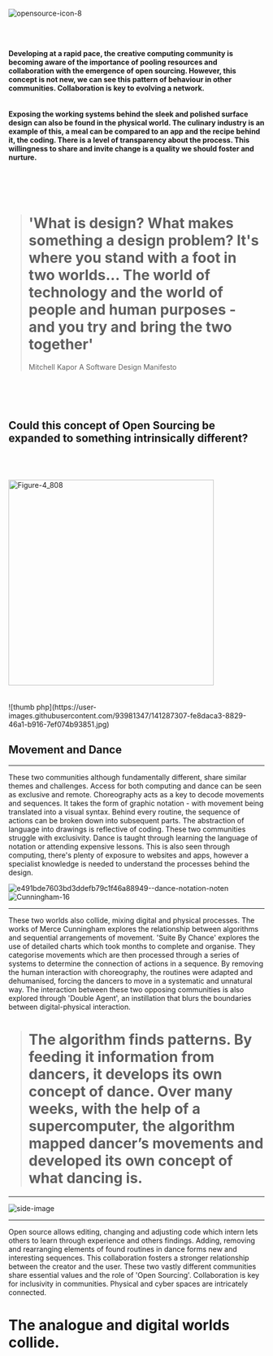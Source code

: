 
<br />
<br />
<br />



![opensource-icon-8](https://user-images.githubusercontent.com/93981347/141286678-dade3c45-e882-4bb2-a510-0395bd0e9ea0.png)

<br />
<br />


**Developing at a rapid pace, the creative computing community is becoming aware of the importance of pooling resources and collaboration with the emergence of open sourcing. However, this concept is not new, we can see this pattern of behaviour in other communities. Collaboration is key to evolving a network.
<br />
<br />
<br /> Exposing the working systems behind the sleek and polished surface design can also be found in the physical world. The culinary industry is an example of this, a meal can be compared to an app and the recipe behind it, the coding. There is a level of transparency about the process. This willingness to share and invite change is a quality we should foster and nurture.**

<br />
<br />
<br />

> # 'What is design? What makes something a design problem? It's where you stand with a foot in two worlds... The world of technology and the world of people and human purposes - and you try and bring the two together' 
> Mitchell Kapor  A Software Design Manifesto




<br />
<br />
<br />

## Could this concept of Open Sourcing be expanded to something intrinsically different?

<br />
<br />
<br />

<img width="404" alt="Figure-4_808" src="https://user-images.githubusercontent.com/93981347/141178904-a83fe8b9-88ac-4a84-a066-a1dee49d0c12.png">
<br />
<br />
<br />
![thumb php](https://user-images.githubusercontent.com/93981347/141287307-fe8daca3-8829-46a1-b916-7ef074b93851.jpg)

## Movement and Dance
-----------

These two communities although fundamentally different, share similar themes and challenges. Access for both computing and dance can be seen as exclusive and remote. Choreography acts as a key to decode movements and sequences. It takes the form of graphic notation - with movement being translated into a visual syntax. Behind every routine, the sequence of actions can be broken down into subsequent parts. The abstraction of language into drawings is reflective of coding. These two communities struggle with exclusivity. Dance is taught through learning the language of notation or attending expensive lessons. This is also seen through computing, there's plenty of exposure to websites and apps, however a specialist knowledge is needed to understand the processes behind the design.

![e491bde7603bd3ddefb79c1f46a88949--dance-notation-noten](https://user-images.githubusercontent.com/93981347/140969190-3258f7e9-64c9-4397-809c-f495a250bdff.jpg)
![Cunningham-16](https://user-images.githubusercontent.com/93981347/141287106-34474086-70a1-4308-9051-1de8db91557a.jpg)


>

---------------------------------------------------------------------------------------------

These two worlds also collide, mixing digital and physical processes. The works of Merce Cunningham explores the relationship between algorithms and sequential arrangements of movement. 'Suite By Chance' explores the use of detailed charts which took months to complete and organise. They categorise movements which are then processed through a series of systems to determine the connection of actions in a sequence. By removing the human interaction with choreography, the routines were adapted and dehumanised, forcing the dancers to move in a systematic and unnatural way. The interaction between these two opposing communities is also explored through 'Double Agent', an instillation that blurs the boundaries between digital-physical interaction.

> # The algorithm finds patterns. By feeding it information from dancers, it develops its own concept of dance. Over many weeks, with the help of a supercomputer, the algorithm mapped dancer’s movements and developed its own concept of what dancing is.


----------------------------------------------------------------------------------------------





![side-image](https://user-images.githubusercontent.com/93981347/140969513-d1f62525-4cda-4700-8b1f-cb6cebfc7993.png)

-----------------------------------------------------------------------------------------------


Open source allows editing, changing and adjusting code which intern lets others to learn through experience and others findings.  Adding, removing and rearranging elements of found routines in dance forms new and interesting sequences. This collaboration fosters a stronger relationship between the creator and the user. These two vastly different communities share essential values and the role of 'Open Sourcing'. Collaboration is key for inclusivity in communities. Physical and cyber spaces are intricately connected.


# The analogue and digital worlds collide.



